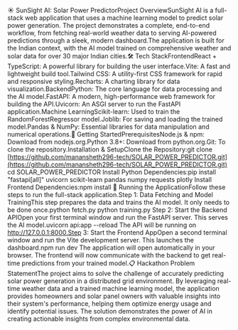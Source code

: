 ☀️ SunSight AI: Solar Power PredictorProject OverviewSunSight AI is a full-stack web application that uses a machine learning model to predict solar power generation. The project demonstrates a complete, end-to-end workflow, from fetching real-world weather data to serving AI-powered predictions through a sleek, modern dashboard.The application is built for the Indian context, with the AI model trained on comprehensive weather and solar data for over 30 major Indian cities.🛠️ Tech StackFrontendReact + TypeScript: A powerful library for building the user interface.Vite: A fast and lightweight build tool.Tailwind CSS: A utility-first CSS framework for rapid and responsive styling.Recharts: A charting library for data visualization.BackendPython: The core language for data processing and the AI model.FastAPI: A modern, high-performance web framework for building the API.Uvicorn: An ASGI server to run the FastAPI application.Machine LearningScikit-learn: Used to train the RandomForestRegressor model.Joblib: For saving and loading the trained model.Pandas & NumPy: Essential libraries for data manipulation and numerical operations.🏃 Getting StartedPrerequisitesNode.js & npm: Download from nodejs.org.Python 3.8+: Download from python.org.Git: To clone the repository.Installation & SetupClone the Repository:git clone [https://github.com/manansheth296-tech/SOLAR_POWER_PREDICTOR.git](https://github.com/manansheth296-tech/SOLAR_POWER_PREDICTOR.git)
cd SOLAR_POWER_PREDICTOR
Install Python Dependencies:pip install "fastapi[all]" uvicorn scikit-learn pandas numpy requests plotly
Install Frontend Dependencies:npm install
🚀 Running the ApplicationFollow these steps to run the full-stack application.Step 1: Data Fetching and Model TrainingThis step prepares the data and trains the AI model. It only needs to be done once.python fetch.py
python training.py
Step 2: Start the Backend APIOpen your first terminal window and run the FastAPI server. This serves the AI model.uvicorn api:app --reload
The API will be running on http://127.0.0.1:8000.Step 3: Start the Frontend AppOpen a second terminal window and run the Vite development server. This launches the dashboard.npm run dev
The application will open automatically in your browser. The frontend will now communicate with the backend to get real-time predictions from your trained model.📋 Hackathon Problem StatementThe project aims to solve the challenge of accurately predicting solar power generation in a distributed grid environment. By leveraging real-time weather data and a trained machine learning model, the application provides homeowners and solar panel owners with valuable insights into their system's performance, helping them optimize energy usage and identify potential issues. The solution demonstrates the power of AI in creating actionable insights from complex environmental data.